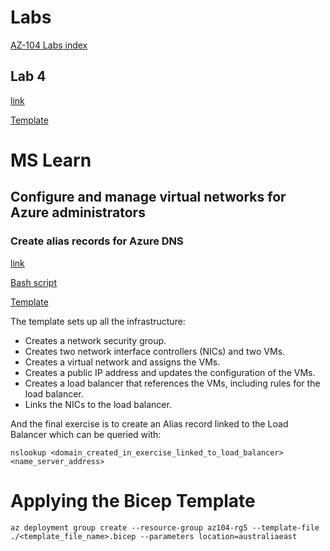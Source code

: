 # Labs
[AZ-104 Labs index](https://microsoftlearning.github.io/AZ-104-MicrosoftAzureAdministrator/)

## Lab 4
[link](https://microsoftlearning.github.io/AZ-104-MicrosoftAzureAdministrator/Instructions/Labs/LAB_04-Implement_Virtual_Networking.html)

[Template](./az-104/lab4.bicep)

# MS Learn
## Configure and manage virtual networks for Azure administrators
### Create alias records for Azure DNS
[link](https://learn.microsoft.com/en-us/training/modules/host-domain-azure-dns/6-exercise-create-alias-records)

[Bash script](https://github.com/MicrosoftDocs/mslearn-host-domain-azure-dns/blob/master/setup.sh)

[Template](./az-104/virtual-network-load-balancer-vms.bicep)

The template sets up all the infrastructure:

- Creates a network security group.
- Creates two network interface controllers (NICs) and two VMs.
- Creates a virtual network and assigns the VMs.
- Creates a public IP address and updates the configuration of the VMs.
- Creates a load balancer that references the VMs, including rules for the load balancer.
- Links the NICs to the load balancer.

And the final exercise is to create an Alias record linked to the Load Balancer which can be queried with:

```
nslookup <domain_created_in_exercise_linked_to_load_balancer> <name_server_address>
```

# Applying the Bicep Template

```
az deployment group create --resource-group az104-rg5 --template-file ./<template_file_name>.bicep --parameters location=australiaeast
```

